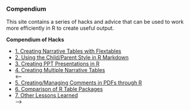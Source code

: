### Compendium

This site contains a series of hacks and advice that can be used to work more efficiently in R to create useful output.

<nav aria-label="deliverables">
  <b>Compendium of Hacks </b>
  <ul>
    <li><a href="1_narrative_tables.html">1.	Creating Narrative Tables with Flextables</a></li> 
    <li><a href="2_child_parent.html">2.	Using the Child/Parent Style in R Markdown</a></li> 
    <li><a href="3_ppt.html">3.	Creating PPT Presentations in R</a></li>     
    <li><a href="4_multiple_narrative_tables.html">4.	Creating Multiple Narrative Tables</a></li> 
    <--<li><a href="5_pdf_comments.html">5.	Creating/Managing Comments in PDFs through R</a></li> 
    <li><a href="6_table_package_comparisons.html">6.	Comparison of R Table Packages</a></li> 
    <li><a href="7_other_lessons.html">7.	Other Lessons Learned</a></li> -->
  </ul>
</nav> 
